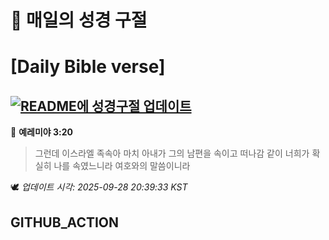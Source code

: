 # 🙏 매일의 성경 구절
# [Daily Bible verse]
## [![README에 성경구절 업데이트](https://github.com/DONGSUKA/first_test/actions/workflows/update-readme-bible.yml/badge.svg)](https://github.com/DONGSUKA/first_test/actions/workflows/update-readme-bible.yml)
<!-- START_BIBLE_VERSE -->
📖 **예레미야 3:20**
> 그런데 이스라엘 족속아 마치 아내가 그의 남편을 속이고 떠나감 같이 너희가 확실히 나를 속였느니라 여호와의 말씀이니라

🕊️ _업데이트 시각: 2025-09-28 20:39:33 KST_
  <!-- END_BIBLE_VERSE -->
## GITHUB_ACTION
